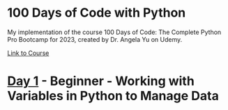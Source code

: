 # 100 Days of Code with Python
My implementation of the course 100 Days of Code: The Complete Python Pro Bootcamp for 2023, created by Dr. Angela Yu on Udemy.

[Link to Course](https://www.udemy.com/course/100-days-of-code/)

# [Day 1](https://github.com/Mrezamaleki/100_days_py/tree/main/day_1) - Beginner - Working with Variables in Python to Manage Data



